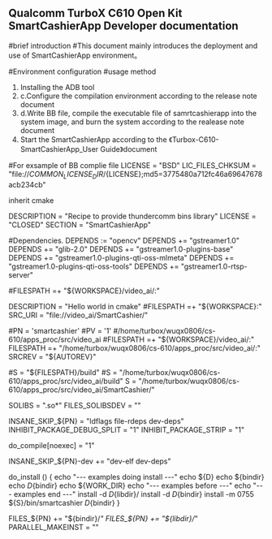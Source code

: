 ## Qualcomm TurboX C610 Open Kit SmartCashierApp Developer documentation

#brief introduction
#This document mainly introduces the deployment and use of SmartCashierApp environment。

#Environment configuration
#usage method

1. Installing the ADB tool
2. c.Configure the compilation environment according to the release note document
3. d.Write BB file, compile the executable file of samrtcashierapp into the system image, and burn the system according to the realease note document
4. Start the SmartCashierApp according to the 《Turbox-C610-SmartCashierApp_User Guide》document

#For exsample of BB complie file
LICENSE = "BSD"
LIC_FILES_CHKSUM = "file://${COMMON_LICENSE_DIR}/${LICENSE};md5=3775480a712fc46a69647678acb234cb"

inherit cmake

DESCRIPTION = "Recipe to provide thundercomm bins library"
LICENSE = "CLOSED"
SECTION = "SmartCashierApp"

#Dependencies.
DEPENDS := "opencv"
DEPENDS += "gstreamer1.0"
DEPENDS += "glib-2.0"
DEPENDS += "gstreamer1.0-plugins-base"
DEPENDS += "gstreamer1.0-plugins-qti-oss-mlmeta"
DEPENDS += "gstreamer1.0-plugins-qti-oss-tools"
DEPENDS += "gstreamer1.0-rtsp-server"

#FILESPATH =+ "${WORKSPACE}/video_ai/:"

DESCRIPTION = "Hello world in cmake"
#FILESPATH =+ "${WORKSPACE}:"
SRC_URI = "file://video_ai/SmartCashier/"

#PN = 'smartcashier'
#PV = '1'
#/home/turbox/wuqx0806/cs-610/apps_proc/src/video_ai
#FILESPATH =+ "${WORKSPACE}/video_ai/:"
FILESPATH =+ "/home/turbox/wuqx0806/cs-610/apps_proc/src/video_ai/:"
SRCREV = "${AUTOREV}"

#S = "${FILESPATH}/build"
#S = "/home/turbox/wuqx0806/cs-610/apps_proc/src/video_ai/build"
S = "/home/turbox/wuqx0806/cs-610/apps_proc/src/video_ai/SmartCashier/"

SOLIBS = ".so*"
FILES_SOLIBSDEV = ""

INSANE_SKIP_${PN} = "ldflags file-rdeps dev-deps"
INHIBIT_PACKAGE_DEBUG_SPLIT = "1"
INHIBIT_PACKAGE_STRIP = "1"

do_compile[noexec] = "1"

INSANE_SKIP_${PN}-dev += "dev-elf dev-deps"

do_install () {
    echo "--- examples doing install ---"
    echo ${D}
    echo ${bindir}
    echo ${D}${bindir}
    echo ${WORK_DIR}
    echo "--- examples before ---"
    echo "--- examples end ---"
    install -d ${D}${libdir}/
    install -d ${D}${bindir}
    install -m 0755 ${S}/bin/smartcashier ${D}${bindir}
}

FILES_${PN} += "${bindir}/*"
FILES_${PN} += "${libdir}/*"
PARALLEL_MAKEINST = ""

